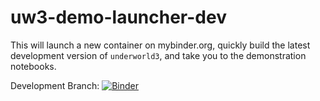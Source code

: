 # uw3-demo-launcher-dev

This will launch a new container on mybinder.org, quickly build
the latest development version of `underworld3`, and take you to
the demonstration notebooks.

Development Branch: [![Binder](https://mybinder.org/badge_logo.svg)](https://mybinder.org/v2/gh/underworld-community/uw3-demo-launcher-dev/HEAD?labpath=underworld3%2Fdocs%2Fuser%2FNotebooks%2FNotebook_Index.ipynb)
